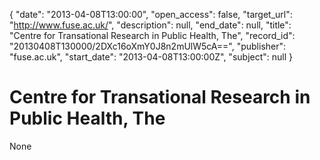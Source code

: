 {
  "date": "2013-04-08T13:00:00", 
  "open_access": false, 
  "target_url": "http://www.fuse.ac.uk/", 
  "description": null, 
  "end_date": null, 
  "title": "Centre for Transational Research in Public Health, The", 
  "record_id": "20130408T130000/2DXc16oXmY0J8n2mUlW5cA==", 
  "publisher": "fuse.ac.uk", 
  "start_date": "2013-04-08T13:00:00Z", 
  "subject": null
}

# Centre for Transational Research in Public Health, The

None